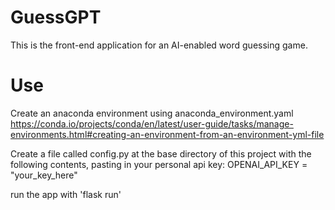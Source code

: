 # GuessGPT
This is the front-end application for an AI-enabled word guessing game.

# Use
Create an anaconda environment using anaconda_environment.yaml
https://conda.io/projects/conda/en/latest/user-guide/tasks/manage-environments.html#creating-an-environment-from-an-environment-yml-file

Create a file called config.py at the base directory of this project with the following contents, pasting in your personal api key:
OPENAI_API_KEY = "your_key_here"

run the app with 'flask run'